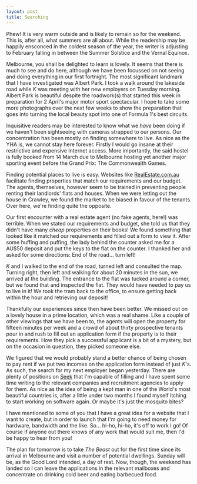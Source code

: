 ```yaml
---
layout: post
title: Searching
---
```





Phew! It is very warm outside and is likely to remain so for the weekend. This
is, after all, what summers are all about. While the readership may be happily
ensconced in the coldest season of the year, the writer is adjusting to February
falling in between the Summer Solstice and the Vernal Equinox.


Melbourne, you shall be delighted to learn is lovely. It seems that there is
much to see and do here, although we have been focussed on not seeing and doing
everything in our first fortnight. The most significant landmark that I have
investigated was Albert Park. I took a walk around the lakeside road while _K_
was meeting with her new employers on Tuesday morning. Albert Park is beautiful
despite the roadwork(s) that started this week in preparation for 2 April's
major motor sport spectacular. I hope to take some more photographs over the
next few weeks to show the preparation that goes into turning the local beauty
spot into one of Formula 1's best circuits.


Inquisitive readers may be interested to know what we _have_ been doing if we
haven't been sightseeing with cameras strapped to our persons. Our concentration
has been mostly on finding somewhere to live. As nice as the YHA is, we cannot
stay here forever. Firstly I would go insane at their restrictive and expensive
Internet access. More importantly, the said hostel is fully booked from 14 March
due to Melbourne hosting yet another major sporting event before the Grand Prix:
The Commonwealth Games.


Finding potential places to live is easy. Websites like
[RealEstate.com.au](http://www.realestate.com.au/) facilitate finding properties
that match our requirements and our budget. The agents, themselves, however seem
to be trained in preventing people renting their landlords' flats and houses.
When we were letting out the house in Crawley, we found the market to be biased
in favour of the tenants. Over here, we're finding quite the opposite.


Our first encounter with a real estate agent (no fake agents, here!) was
terrible. When we stated our requirements and budget, she told us that they
didn't have many _cheap_ properties on their books! We found something that
looked like it matched our requirements and filled out a form to view it. After
some huffing and puffing, the lady behind the counter asked me for a AU$50
deposit and put the keys to the flat on the counter. I thanked her and asked for
some directions: End of the road... turn left!


_K_ and I walked to the end of the road, turned left and consulted the map.
Turning right, then left and walking for about 20 minutes in the sun, we arrived
at the building. The entrance to the flat was tucked around a corner, but we
found that and inspected the flat. They would have needed to pay us to live in
it! We took the tram back to the office, to ensure getting back within the hour
and retrieving our deposit!


Thankfully our experiences since then have been better. We missed out on a
lovely house in a prime location, which was a real shame. Like a couple of other
viewings that we have been to, the agents will open the property for fifteen
minutes per week and a crowd of about thirty prospective tenants pour in and
rush to fill out an application form if the property is to their requirements.
How they pick a successful applicant is a bit of a mystery, but on the occasion
in question, they picked someone else.


We figured that we would probably stand a better chance of being chosen to pay
rent if we put two incomes on the application form instead of just _K_'s. As
such, the search for my next employer began yesterday. There are plenty of
positions on [Seek](http://www.seek.com.au/) that I'm capable of filling and I
have spent some time writing to the relevant companies and recruitment agencies
to apply for them. As nice as the idea of being a kept man in one of the World's
most beautiful countries is, after a little under two months I found myself
itching to start working on software again. Or maybe it's just the mosquito
bites?


I have mentioned to some of you that I have a great idea for a website that I
want to create, but in order to launch that I'm going to need money for
hardware, bandwidth and the like. So... hi-ho, hi-ho, it's off to work I go! Of
course if anyone out there knows of any work that would suit me, then I'd be
happy to hear from you!


The plan for tomorrow is to take _The Beast_ out for the first time since its
arrival in Melbourne and visit a number of potential dwellings. Sunday will be,
as the Good Lord intended, a day of rest. Now, though, the weekend has landed so
I can leave the applications in the relevant mailboxes and concentrate on
drinking cold beer and eating barbecued food.



